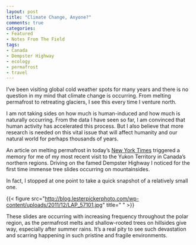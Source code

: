 ```yaml
---
layout: post
title: "Climate Change, Anyone?"
comments: true
categories:
- Featured
- Notes From The Field
tags:
- Canada
- Dempster Highway
- ecology
- permafrost
- travel
---
```

I’ve been visiting global cold weather spots for many years and there is no question in my mind that climate change is occurring. From melting permafrost to retreating glaciers, I see this every time I venture north.

I am not taking sides on how much is human-induced and how much is naturally occurring. From the data I have seen so far, I am convinced that human activity has accelerated this process. But I also believe that more research is needed on this vital issue that will affect humanity and our natural world for perhaps thousands of years.

An article on melting permafrost in today’s <a href="http://www.nytimes.com/2011/12/17/science/earth/warming-arctic-permafrost-fuels-climate-change-worries.html?_r=1&amp;hp">New York Times</a> triggered a memory for me of my most recent visit to the Yukon Territory in Canada’s northern regions. Driving on the famed Dempster Highway I noticed for the first time immense tree slides occurring on mountainsides.

In fact, I stopped at one point to take a quick snapshot of a relatively small one.

{{< figure src="http://blog.lesterpickerphoto.com/wp-content/uploads/2011/12/LAP_57101.jpg" title="  " >}}

These slides are occurring with increasing frequency throughout the polar region, as the permafrost melts and shallow-rooted trees on hillsides give way, especially after summer rains. It’s a real pity to see such devastation and scarring happening in such pristine and fragile environments.